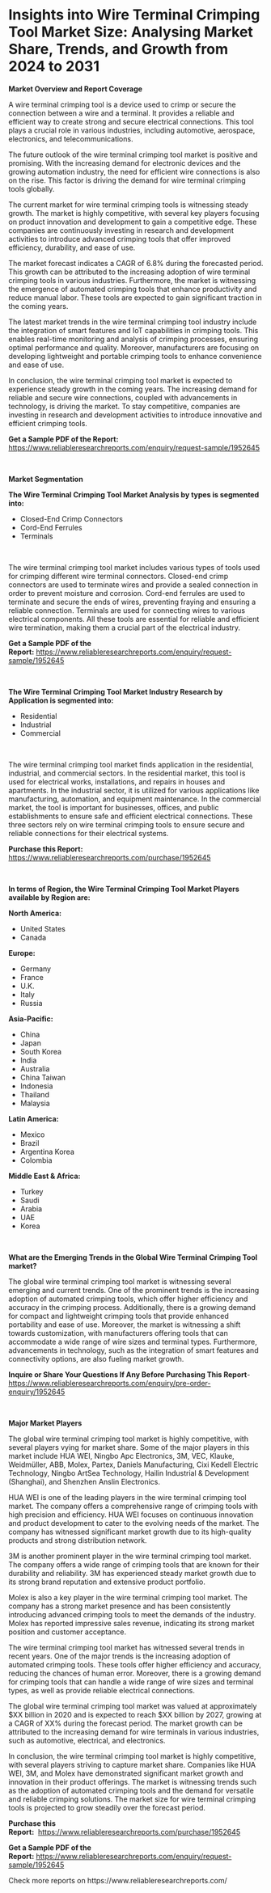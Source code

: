 <p><h1>Insights into Wire Terminal Crimping Tool Market Size: Analysing Market Share, Trends, and Growth from 2024 to 2031</h1></p><p><strong>Market Overview and Report Coverage</strong></p>
<p><p>A wire terminal crimping tool is a device used to crimp or secure the connection between a wire and a terminal. It provides a reliable and efficient way to create strong and secure electrical connections. This tool plays a crucial role in various industries, including automotive, aerospace, electronics, and telecommunications.</p><p>The future outlook of the wire terminal crimping tool market is positive and promising. With the increasing demand for electronic devices and the growing automation industry, the need for efficient wire connections is also on the rise. This factor is driving the demand for wire terminal crimping tools globally.</p><p>The current market for wire terminal crimping tools is witnessing steady growth. The market is highly competitive, with several key players focusing on product innovation and development to gain a competitive edge. These companies are continuously investing in research and development activities to introduce advanced crimping tools that offer improved efficiency, durability, and ease of use.</p><p>The market forecast indicates a CAGR of 6.8% during the forecasted period. This growth can be attributed to the increasing adoption of wire terminal crimping tools in various industries. Furthermore, the market is witnessing the emergence of automated crimping tools that enhance productivity and reduce manual labor. These tools are expected to gain significant traction in the coming years.</p><p>The latest market trends in the wire terminal crimping tool industry include the integration of smart features and IoT capabilities in crimping tools. This enables real-time monitoring and analysis of crimping processes, ensuring optimal performance and quality. Moreover, manufacturers are focusing on developing lightweight and portable crimping tools to enhance convenience and ease of use.</p><p>In conclusion, the wire terminal crimping tool market is expected to experience steady growth in the coming years. The increasing demand for reliable and secure wire connections, coupled with advancements in technology, is driving the market. To stay competitive, companies are investing in research and development activities to introduce innovative and efficient crimping tools.</p></p>
<p><strong>Get a Sample PDF of the Report:</strong> <a href="https://www.reliableresearchreports.com/enquiry/request-sample/1952645">https://www.reliableresearchreports.com/enquiry/request-sample/1952645</a></p>
<p>&nbsp;</p>
<p><strong>Market Segmentation</strong></p>
<p><strong>The Wire Terminal Crimping Tool Market Analysis by types is segmented into:</strong></p>
<p><ul><li>Closed-End Crimp Connectors</li><li>Cord-End Ferrules</li><li>Terminals</li></ul></p>
<p>&nbsp;</p>
<p><p>The wire terminal crimping tool market includes various types of tools used for crimping different wire terminal connectors. Closed-end crimp connectors are used to terminate wires and provide a sealed connection in order to prevent moisture and corrosion. Cord-end ferrules are used to terminate and secure the ends of wires, preventing fraying and ensuring a reliable connection. Terminals are used for connecting wires to various electrical components. All these tools are essential for reliable and efficient wire termination, making them a crucial part of the electrical industry.</p></p>
<p><strong>Get a Sample PDF of the Report:</strong>&nbsp;<a href="https://www.reliableresearchreports.com/enquiry/request-sample/1952645">https://www.reliableresearchreports.com/enquiry/request-sample/1952645</a></p>
<p>&nbsp;</p>
<p><strong>The Wire Terminal Crimping Tool Market Industry Research by Application is segmented into:</strong></p>
<p><ul><li>Residential</li><li>Industrial</li><li>Commercial</li></ul></p>
<p>&nbsp;</p>
<p><p>The wire terminal crimping tool market finds application in the residential, industrial, and commercial sectors. In the residential market, this tool is used for electrical works, installations, and repairs in houses and apartments. In the industrial sector, it is utilized for various applications like manufacturing, automation, and equipment maintenance. In the commercial market, the tool is important for businesses, offices, and public establishments to ensure safe and efficient electrical connections. These three sectors rely on wire terminal crimping tools to ensure secure and reliable connections for their electrical systems.</p></p>
<p><strong>Purchase this Report:</strong>&nbsp; <a href="https://www.reliableresearchreports.com/purchase/1952645">https://www.reliableresearchreports.com/purchase/1952645</a></p>
<p>&nbsp;</p>
<p><strong>In terms of Region, the Wire Terminal Crimping Tool Market Players available by Region are:</strong></p>
<p>
    <p> <strong> North America: </strong>
        <ul>
            <li>United States</li>
            <li>Canada</li>
        </ul>
        </p> 
    <p> <strong> Europe: </strong>
        <ul>
            <li>Germany</li>
            <li>France</li>
            <li>U.K.</li>
            <li>Italy</li>
            <li>Russia</li>
        </ul>
        </p> 
    <p> <strong> Asia-Pacific: </strong>
        <ul>
            <li>China</li>
            <li>Japan</li>
            <li>South Korea</li>
            <li>India</li>
            <li>Australia</li>
            <li>China Taiwan</li>
            <li>Indonesia</li>
            <li>Thailand</li>
            <li>Malaysia</li>
        </ul>
        </p> 
    <p> <strong> Latin America: </strong>
        <ul>
            <li>Mexico</li>
            <li>Brazil</li>
            <li>Argentina Korea</li>
            <li>Colombia</li>
        </ul>
        </p> 
    <p> <strong> Middle East & Africa: </strong>
        <ul>
            <li>Turkey</li>
            <li>Saudi</li>
            <li>Arabia</li>
            <li>UAE</li>
            <li>Korea</li>
        </ul>
    </p>
    </p>
<p>&nbsp;</p>
<p><strong>What are the Emerging Trends in the Global Wire Terminal Crimping Tool market?</strong></p>
<p><p>The global wire terminal crimping tool market is witnessing several emerging and current trends. One of the prominent trends is the increasing adoption of automated crimping tools, which offer higher efficiency and accuracy in the crimping process. Additionally, there is a growing demand for compact and lightweight crimping tools that provide enhanced portability and ease of use. Moreover, the market is witnessing a shift towards customization, with manufacturers offering tools that can accommodate a wide range of wire sizes and terminal types. Furthermore, advancements in technology, such as the integration of smart features and connectivity options, are also fueling market growth.</p></p>
<p><strong>Inquire or Share Your Questions If Any Before Purchasing This Report</strong>- <a href="https://www.reliableresearchreports.com/enquiry/pre-order-enquiry/1952645">https://www.reliableresearchreports.com/enquiry/pre-order-enquiry/1952645</a></p>
<p>&nbsp;</p>
<p><strong>Major Market Players</strong></p>
<p><p>The global wire terminal crimping tool market is highly competitive, with several players vying for market share. Some of the major players in this market include HUA WEI, Ningbo Apc Electronics, 3M‎, VEC, Klauke, Weidmüller, ABB, Molex, Partex, Daniels Manufacturing, Cixi Kedell Electric Technology, Ningbo ArtSea Technology, Hailin Industrial & Development (Shanghai), and Shenzhen Anslin Electronics.</p><p>HUA WEI is one of the leading players in the wire terminal crimping tool market. The company offers a comprehensive range of crimping tools with high precision and efficiency. HUA WEI focuses on continuous innovation and product development to cater to the evolving needs of the market. The company has witnessed significant market growth due to its high-quality products and strong distribution network.</p><p>3M‎ is another prominent player in the wire terminal crimping tool market. The company offers a wide range of crimping tools that are known for their durability and reliability. 3M‎ has experienced steady market growth due to its strong brand reputation and extensive product portfolio.</p><p>Molex is also a key player in the wire terminal crimping tool market. The company has a strong market presence and has been consistently introducing advanced crimping tools to meet the demands of the industry. Molex has reported impressive sales revenue, indicating its strong market position and customer acceptance.</p><p>The wire terminal crimping tool market has witnessed several trends in recent years. One of the major trends is the increasing adoption of automated crimping tools. These tools offer higher efficiency and accuracy, reducing the chances of human error. Moreover, there is a growing demand for crimping tools that can handle a wide range of wire sizes and terminal types, as well as provide reliable electrical connections.</p><p>The global wire terminal crimping tool market was valued at approximately $XX billion in 2020 and is expected to reach $XX billion by 2027, growing at a CAGR of XX% during the forecast period. The market growth can be attributed to the increasing demand for wire terminals in various industries, such as automotive, electrical, and electronics.</p><p>In conclusion, the wire terminal crimping tool market is highly competitive, with several players striving to capture market share. Companies like HUA WEI, 3M‎, and Molex have demonstrated significant market growth and innovation in their product offerings. The market is witnessing trends such as the adoption of automated crimping tools and the demand for versatile and reliable crimping solutions. The market size for wire terminal crimping tools is projected to grow steadily over the forecast period.</p></p>
<p><strong>Purchase this Report:</strong>&nbsp;&nbsp;<a href="https://www.reliableresearchreports.com/purchase/1952645">https://www.reliableresearchreports.com/purchase/1952645</a></p>
<p></p>
<p><strong>Get a Sample PDF of the Report:</strong>&nbsp;<a href="https://www.reliableresearchreports.com/enquiry/request-sample/1952645">https://www.reliableresearchreports.com/enquiry/request-sample/1952645</a></p>
<p>Check more reports on https://www.reliableresearchreports.com/</p>